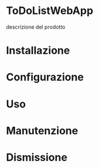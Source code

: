 # ToDoListWebApp
descrizione del prodotto

# Installazione

# Configurazione

# Uso

# Manutenzione

# Dismissione

